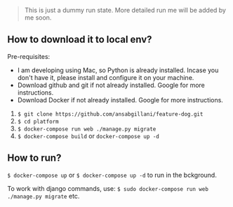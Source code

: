 > This is just a dummy run state. More detailed run me will be added by me soon.

## How to download it to local env?
Pre-requisites:
- I am developing using Mac, so Python is already installed. Incase you don't have it, please install and configure it on your machine.
- Download github and git if not already installed. Google for more instructions.
- Download Docker if not already installed. Google for more instructions.

1. `$ git clone https://github.com/ansabgillani/feature-dog.git`
2. `$ cd platform`
3. `$ docker-compose run web ./manage.py migrate`
4. `$ docker-compose build` or `docker-compose up -d`

## How to run?
`$ docker-compose up`
or 
`$ docker-compose up -d` to run in the bckground.

To work with django commands, use:
`$ sudo docker-compose run web ./manage.py migrate` etc.